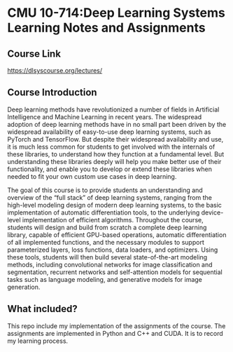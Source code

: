 # CMU 10-714:Deep Learning Systems Learning Notes and Assignments

## Course Link
https://dlsyscourse.org/lectures/ 

## Course Introduction

Deep learning methods have revolutionized a number of fields in Artificial Intelligence and Machine Learning in recent years. The widespread adoption of deep learning methods have in no small part been driven by the widespread availability of easy-to-use deep learning systems, such as PyTorch and TensorFlow. But despite their widespread availability and use, it is much less common for students to get involved with the internals of these libraries, to understand how they function at a fundamental level. But understanding these libraries deeply will help you make better use of their functionality, and enable you to develop or extend these libraries when needed to fit your own custom use cases in deep learning.

The goal of this course is to provide students an understanding and overview of the “full stack” of deep learning systems, ranging from the high-level modeling design of modern deep learning systems, to the basic implementation of automatic differentiation tools, to the underlying device-level implementation of efficient algorithms. Throughout the course, students will design and build from scratch a complete deep learning library, capable of efficient GPU-based operations, automatic differentiation of all implemented functions, and the necessary modules to support parameterized layers, loss functions, data loaders, and optimizers. Using these tools, students will then build several state-of-the-art modeling methods, including convolutional networks for image classification and segmentation, recurrent networks and self-attention models for sequential tasks such as language modeling, and generative models for image generation.

## What included?

This repo include my implementation of the assignments of the course. The assignments are implemented in Python and C++ and CUDA. It is to record my learning process.